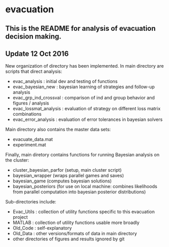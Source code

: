 # evacuation

This is the README for analysis of evacuation decision making.
------------------
Update 12 Oct 2016
------------------
New organization of directory has been implemented. In main 
directory are scripts that direct analysis:
 - evac_analysis     : initial dev and testing of functions
 - evac_bayesian_new : bayesian learning of strategies and 
 		       follow-up analysis
 - evac_grp_ind_crossval : comparison of ind and group behavior
                           and figures / analysis
 - evac_lossmat_analysis : evaluation of strategy on different
                           loss matrix combinations
 - evac_error_analysis : evaluation of error tolerances in 
                         bayesian solvers

Main directory also contains the master data sets:
 - evacuate_data.mat
 - experiment.mat

Finally, main diretory contains functions for running Bayesian
analysis on the cluster:
 - cluster_bayesian_parfor (setup, main cluster script)
 - bayesian_wrapper        (wraps parallel games and saves)
 - bayesian_game           (computes bayesian solutions)
 - bayesian_posteriors     (for use on local machine: combines
                            likelihoods from parallel computation
			    into bayesian posterior distributions)

Sub-directories include:
 - Evac_Utils : collection of utility functions specific to this
                evacuation project
 - MATLAB : collection of utility functions usable more broadly
 - Old_Code : self-explanatory
 - Old_Data : other versions/formats of data in main directory
 - other directories of figures and results ignored by git
